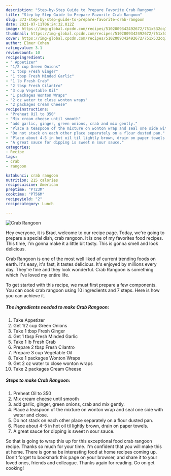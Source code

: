```yaml
---
description: "Step-by-Step Guide to Prepare Favorite Crab Rangoon"
title: "Step-by-Step Guide to Prepare Favorite Crab Rangoon"
slug: 373-step-by-step-guide-to-prepare-favorite-crab-rangoon
date: 2021-07-11T06:24:32.012Z
image: https://img-global.cpcdn.com/recipes/5102009342492672/751x532cq70/crab-rangoon-recipe-main-photo.jpg
thumbnail: https://img-global.cpcdn.com/recipes/5102009342492672/751x532cq70/crab-rangoon-recipe-main-photo.jpg
cover: https://img-global.cpcdn.com/recipes/5102009342492672/751x532cq70/crab-rangoon-recipe-main-photo.jpg
author: Elmer Cohen
ratingvalue: 3.1
reviewcount: 10
recipeingredient:
- " Appetizer"
- "1/2 cup Green Onions"
- "1 tbsp Fresh Ginger"
- "1 tbsp Fresh Minded Garlic"
- "1 lb Fresh Crab"
- "2 tbsp Fresh Cilantro"
- "3 cup Vegetable Oil"
- "1 packages Wonton Wraps"
- "2 oz water to close wonton wraps"
- "2 packages Cream Cheese"
recipeinstructions:
- "Preheat Oil to 350"
- "Mix cream cheese until smooth"
- "add garlic, ginger, green onions, crab and mix gently."
- "Place a teaspoon of the mixture on wonton wrap and seal one side with water and close."
- "Do not stack on each other place separately on a flour dusted pan."
- "Place about 4-5 in hot oil til lightly brown, drain on paper towels."
- "A great sauce for dipping is sweet n sour sauce."
categories:
- Recipe
tags:
- crab
- rangoon

katakunci: crab rangoon 
nutrition: 215 calories
recipecuisine: American
preptime: "PT23M"
cooktime: "PT56M"
recipeyield: "2"
recipecategory: Lunch

---
```



![Crab Rangoon](https://img-global.cpcdn.com/recipes/5102009342492672/751x532cq70/crab-rangoon-recipe-main-photo.jpg)

Hey everyone, it is Brad, welcome to our recipe page. Today, we're going to prepare a special dish, crab rangoon. It is one of my favorites food recipes. This time, I'm gonna make it a little bit tasty. This is gonna smell and look delicious.



Crab Rangoon is one of the most well liked of current trending foods on earth. It's easy, it's fast, it tastes delicious. It's enjoyed by millions every day. They're fine and they look wonderful. Crab Rangoon is something which I've loved my entire life.


To get started with this recipe, we must first prepare a few components. You can cook crab rangoon using 10 ingredients and 7 steps. Here is how you can achieve it.

<!--inarticleads1-->

##### The ingredients needed to make Crab Rangoon:

1. Take  Appetizer
1. Get 1/2 cup Green Onions
1. Take 1 tbsp Fresh Ginger
1. Get 1 tbsp Fresh Minded Garlic
1. Take 1 lb Fresh Crab
1. Prepare 2 tbsp Fresh Cilantro
1. Prepare 3 cup Vegetable Oil
1. Take 1 packages Wonton Wraps
1. Get 2 oz water to close wonton wraps
1. Take 2 packages Cream Cheese




<!--inarticleads2-->

##### Steps to make Crab Rangoon:

1. Preheat Oil to 350
1. Mix cream cheese until smooth
1. add garlic, ginger, green onions, crab and mix gently.
1. Place a teaspoon of the mixture on wonton wrap and seal one side with water and close.
1. Do not stack on each other place separately on a flour dusted pan.
1. Place about 4-5 in hot oil til lightly brown, drain on paper towels.
1. A great sauce for dipping is sweet n sour sauce.




So that is going to wrap this up for this exceptional food crab rangoon recipe. Thanks so much for your time. I'm confident that you will make this at home. There is gonna be interesting food at home recipes coming up. Don't forget to bookmark this page on your browser, and share it to your loved ones, friends and colleague. Thanks again for reading. Go on get cooking!
